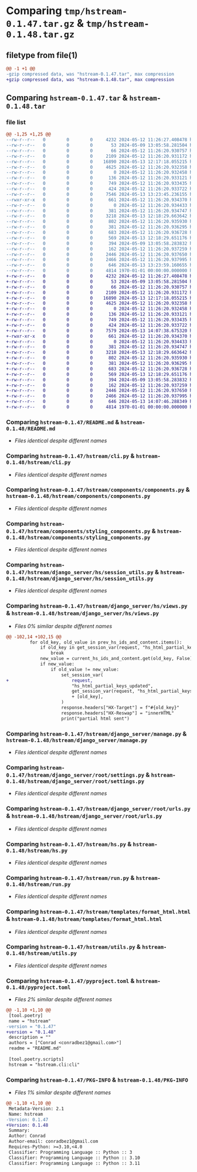 # Comparing `tmp/hstream-0.1.47.tar.gz` & `tmp/hstream-0.1.48.tar.gz`

## filetype from file(1)

```diff
@@ -1 +1 @@
-gzip compressed data, was "hstream-0.1.47.tar", max compression
+gzip compressed data, was "hstream-0.1.48.tar", max compression
```

## Comparing `hstream-0.1.47.tar` & `hstream-0.1.48.tar`

### file list

```diff
@@ -1,25 +1,25 @@
--rw-r--r--   0        0        0     4232 2024-05-12 11:26:27.408478 hstream-0.1.47/README.md
--rw-r--r--   0        0        0       53 2024-05-09 13:05:58.281504 hstream-0.1.47/hstream/__init__.py
--rw-r--r--   0        0        0       66 2024-05-12 11:26:20.930757 hstream-0.1.47/hstream/__main__.py
--rw-r--r--   0        0        0     2109 2024-05-12 11:26:20.931172 hstream-0.1.47/hstream/cli.py
--rw-r--r--   0        0        0    16890 2024-05-13 12:17:18.055215 hstream-0.1.47/hstream/components/components.py
--rw-r--r--   0        0        0     4625 2024-05-12 11:26:20.932358 hstream-0.1.47/hstream/components/styling_components.py
--rw-r--r--   0        0        0        0 2024-05-12 11:26:20.932458 hstream-0.1.47/hstream/django_server/hs/__init__.py
--rw-r--r--   0        0        0      136 2024-05-12 11:26:20.933121 hstream-0.1.47/hstream/django_server/hs/apps.py
--rw-r--r--   0        0        0      749 2024-05-12 11:26:20.933435 hstream-0.1.47/hstream/django_server/hs/session_utils.py
--rw-r--r--   0        0        0      424 2024-05-12 11:26:20.933722 hstream-0.1.47/hstream/django_server/hs/urls.py
--rw-r--r--   0        0        0     7546 2024-05-13 13:23:45.236155 hstream-0.1.47/hstream/django_server/hs/views.py
--rwxr-xr-x   0        0        0      661 2024-05-12 11:26:20.934370 hstream-0.1.47/hstream/django_server/manage.py
--rw-r--r--   0        0        0        0 2024-05-12 11:26:20.934433 hstream-0.1.47/hstream/django_server/root/__init__.py
--rw-r--r--   0        0        0      381 2024-05-12 11:26:20.934747 hstream-0.1.47/hstream/django_server/root/asgi.py
--rw-r--r--   0        0        0     3218 2024-05-13 12:18:29.663642 hstream-0.1.47/hstream/django_server/root/settings.py
--rw-r--r--   0        0        0      802 2024-05-12 11:26:20.935930 hstream-0.1.47/hstream/django_server/root/urls.py
--rw-r--r--   0        0        0      381 2024-05-12 11:26:20.936295 hstream-0.1.47/hstream/django_server/root/wsgi.py
--rw-r--r--   0        0        0      683 2024-05-12 11:26:20.936728 hstream-0.1.47/hstream/hs.py
--rw-r--r--   0        0        0      569 2024-05-13 12:18:29.651176 hstream-0.1.47/hstream/run.py
--rw-r--r--   0        0        0      394 2024-05-09 13:05:58.283832 hstream-0.1.47/hstream/template.py
--rw-r--r--   0        0        0      162 2024-05-12 11:26:20.937259 hstream-0.1.47/hstream/templates/error_html.html
--rw-r--r--   0        0        0     2446 2024-05-12 11:26:20.937650 hstream-0.1.47/hstream/templates/format_html.html
--rw-r--r--   0        0        0     2466 2024-05-12 11:26:20.937995 hstream-0.1.47/hstream/utils.py
--rw-r--r--   0        0        0      646 2024-05-13 13:23:59.160655 hstream-0.1.47/pyproject.toml
--rw-r--r--   0        0        0     4814 1970-01-01 00:00:00.000000 hstream-0.1.47/PKG-INFO
+-rw-r--r--   0        0        0     4232 2024-05-12 11:26:27.408478 hstream-0.1.48/README.md
+-rw-r--r--   0        0        0       53 2024-05-09 13:05:58.281504 hstream-0.1.48/hstream/__init__.py
+-rw-r--r--   0        0        0       66 2024-05-12 11:26:20.930757 hstream-0.1.48/hstream/__main__.py
+-rw-r--r--   0        0        0     2109 2024-05-12 11:26:20.931172 hstream-0.1.48/hstream/cli.py
+-rw-r--r--   0        0        0    16890 2024-05-13 12:17:18.055215 hstream-0.1.48/hstream/components/components.py
+-rw-r--r--   0        0        0     4625 2024-05-12 11:26:20.932358 hstream-0.1.48/hstream/components/styling_components.py
+-rw-r--r--   0        0        0        0 2024-05-12 11:26:20.932458 hstream-0.1.48/hstream/django_server/hs/__init__.py
+-rw-r--r--   0        0        0      136 2024-05-12 11:26:20.933121 hstream-0.1.48/hstream/django_server/hs/apps.py
+-rw-r--r--   0        0        0      749 2024-05-12 11:26:20.933435 hstream-0.1.48/hstream/django_server/hs/session_utils.py
+-rw-r--r--   0        0        0      424 2024-05-12 11:26:20.933722 hstream-0.1.48/hstream/django_server/hs/urls.py
+-rw-r--r--   0        0        0     7579 2024-05-13 14:07:38.675320 hstream-0.1.48/hstream/django_server/hs/views.py
+-rwxr-xr-x   0        0        0      661 2024-05-12 11:26:20.934370 hstream-0.1.48/hstream/django_server/manage.py
+-rw-r--r--   0        0        0        0 2024-05-12 11:26:20.934433 hstream-0.1.48/hstream/django_server/root/__init__.py
+-rw-r--r--   0        0        0      381 2024-05-12 11:26:20.934747 hstream-0.1.48/hstream/django_server/root/asgi.py
+-rw-r--r--   0        0        0     3218 2024-05-13 12:18:29.663642 hstream-0.1.48/hstream/django_server/root/settings.py
+-rw-r--r--   0        0        0      802 2024-05-12 11:26:20.935930 hstream-0.1.48/hstream/django_server/root/urls.py
+-rw-r--r--   0        0        0      381 2024-05-12 11:26:20.936295 hstream-0.1.48/hstream/django_server/root/wsgi.py
+-rw-r--r--   0        0        0      683 2024-05-12 11:26:20.936728 hstream-0.1.48/hstream/hs.py
+-rw-r--r--   0        0        0      569 2024-05-13 12:18:29.651176 hstream-0.1.48/hstream/run.py
+-rw-r--r--   0        0        0      394 2024-05-09 13:05:58.283832 hstream-0.1.48/hstream/template.py
+-rw-r--r--   0        0        0      162 2024-05-12 11:26:20.937259 hstream-0.1.48/hstream/templates/error_html.html
+-rw-r--r--   0        0        0     2446 2024-05-12 11:26:20.937650 hstream-0.1.48/hstream/templates/format_html.html
+-rw-r--r--   0        0        0     2466 2024-05-12 11:26:20.937995 hstream-0.1.48/hstream/utils.py
+-rw-r--r--   0        0        0      646 2024-05-13 14:07:46.288349 hstream-0.1.48/pyproject.toml
+-rw-r--r--   0        0        0     4814 1970-01-01 00:00:00.000000 hstream-0.1.48/PKG-INFO
```

### Comparing `hstream-0.1.47/README.md` & `hstream-0.1.48/README.md`

 * *Files identical despite different names*

### Comparing `hstream-0.1.47/hstream/cli.py` & `hstream-0.1.48/hstream/cli.py`

 * *Files identical despite different names*

### Comparing `hstream-0.1.47/hstream/components/components.py` & `hstream-0.1.48/hstream/components/components.py`

 * *Files identical despite different names*

### Comparing `hstream-0.1.47/hstream/components/styling_components.py` & `hstream-0.1.48/hstream/components/styling_components.py`

 * *Files identical despite different names*

### Comparing `hstream-0.1.47/hstream/django_server/hs/session_utils.py` & `hstream-0.1.48/hstream/django_server/hs/session_utils.py`

 * *Files identical despite different names*

### Comparing `hstream-0.1.47/hstream/django_server/hs/views.py` & `hstream-0.1.48/hstream/django_server/hs/views.py`

 * *Files 0% similar despite different names*

```diff
@@ -102,14 +102,15 @@
         for old_key, old_value in prev_hs_ids_and_content.items():
             if old_key in get_session_var(request, "hs_html_partial_keys_updated", []):
                 break
             new_value = current_hs_ids_and_content.get(old_key, False)
             if new_value:
                 if old_value != new_value:
                     set_session_var(
+                        request,
                         "hs_html_partial_keys_updated",
                         get_session_var(request, "hs_html_partial_keys_updated", [])
                         + [old_key],
                     )
                     response.headers["HX-Target"] = f"#{old_key}"
                     response.headers["HX-Reswap"] = "innerHTML"
                     print("partial html sent")
```

### Comparing `hstream-0.1.47/hstream/django_server/manage.py` & `hstream-0.1.48/hstream/django_server/manage.py`

 * *Files identical despite different names*

### Comparing `hstream-0.1.47/hstream/django_server/root/settings.py` & `hstream-0.1.48/hstream/django_server/root/settings.py`

 * *Files identical despite different names*

### Comparing `hstream-0.1.47/hstream/django_server/root/urls.py` & `hstream-0.1.48/hstream/django_server/root/urls.py`

 * *Files identical despite different names*

### Comparing `hstream-0.1.47/hstream/hs.py` & `hstream-0.1.48/hstream/hs.py`

 * *Files identical despite different names*

### Comparing `hstream-0.1.47/hstream/run.py` & `hstream-0.1.48/hstream/run.py`

 * *Files identical despite different names*

### Comparing `hstream-0.1.47/hstream/templates/format_html.html` & `hstream-0.1.48/hstream/templates/format_html.html`

 * *Files identical despite different names*

### Comparing `hstream-0.1.47/hstream/utils.py` & `hstream-0.1.48/hstream/utils.py`

 * *Files identical despite different names*

### Comparing `hstream-0.1.47/pyproject.toml` & `hstream-0.1.48/pyproject.toml`

 * *Files 2% similar despite different names*

```diff
@@ -1,10 +1,10 @@
 [tool.poetry]
 name = "hstream"
-version = "0.1.47"
+version = "0.1.48"
 description = ""
 authors = ["Conrad <conradbez1@gmail.com>"]
 readme = "README.md"
 
 [tool.poetry.scripts]
 hstream = "hstream.cli:cli"
```

### Comparing `hstream-0.1.47/PKG-INFO` & `hstream-0.1.48/PKG-INFO`

 * *Files 1% similar despite different names*

```diff
@@ -1,10 +1,10 @@
 Metadata-Version: 2.1
 Name: hstream
-Version: 0.1.47
+Version: 0.1.48
 Summary: 
 Author: Conrad
 Author-email: conradbez1@gmail.com
 Requires-Python: >=3.10,<4.0
 Classifier: Programming Language :: Python :: 3
 Classifier: Programming Language :: Python :: 3.10
 Classifier: Programming Language :: Python :: 3.11
```

